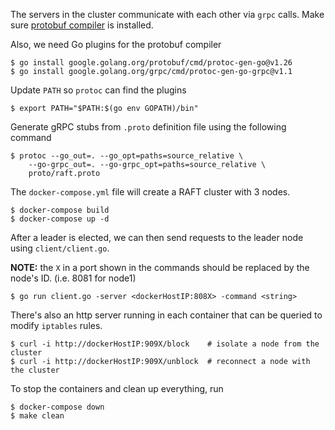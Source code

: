 The servers in the cluster communicate with each other via `grpc` calls.
Make sure [protobuf compiler](https://grpc.io/docs/protoc-installation/) is installed.

Also, we need Go plugins for the protobuf compiler

```console
$ go install google.golang.org/protobuf/cmd/protoc-gen-go@v1.26
$ go install google.golang.org/grpc/cmd/protoc-gen-go-grpc@v1.1
```

Update `PATH` so `protoc` can find the plugins

```console
$ export PATH="$PATH:$(go env GOPATH)/bin"
```

Generate gRPC stubs from `.proto` definition file using the following command

```console
$ protoc --go_out=. --go_opt=paths=source_relative \
    --go-grpc_out=. --go-grpc_opt=paths=source_relative \
    proto/raft.proto
```

The `docker-compose.yml` file will create a RAFT cluster with 3 nodes.

```
$ docker-compose build
$ docker-compose up -d
```

After a leader is elected, we can then send requests to the leader node
using `client/client.go`.

__NOTE:__ the `X` in a port shown in the commands should be replaced by the node's ID.
(i.e. 8081 for node1)

```
$ go run client.go -server <dockerHostIP:808X> -command <string>
```

There's also an http server running in each container that can be queried to modify
`iptables` rules.

```
$ curl -i http://dockerHostIP:909X/block    # isolate a node from the cluster
$ curl -i http://dockerHostIP:909X/unblock  # reconnect a node with the cluster
```

To stop the containers and clean up everything, run

```
$ docker-compose down
$ make clean
```


